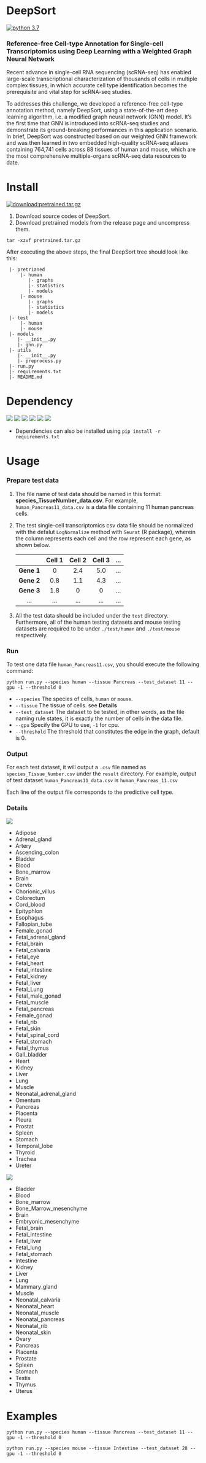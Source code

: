 # DeepSort

[![python 3.7](https://img.shields.io/badge/python-3.7-brightgreen)](https://www.python.org/)

### Reference-free Cell-type Annotation for Single-cell Transcriptomics using Deep Learning with a Weighted Graph Neural Network
Recent advance in single-cell RNA sequencing (scRNA-seq) has enabled large-scale transcriptional characterization of thousands of cells in multiple complex tissues, in which accurate cell type identification becomes the prerequisite and vital step for scRNA-seq studies. 

To addresses this challenge, we developed a reference-free cell-type annotation method, namely DeepSort, using a state-of-the-art deep learning algorithm, i.e. a modified graph neural network (GNN) model. It’s the first time that GNN is introduced into scRNA-seq studies and demonstrate its ground-breaking performances in this application scenario. In brief, DeepSort was constructed based on our weighted GNN framework and was then learned in two embedded high-quality scRNA-seq atlases containing 764,741 cells across 88 tissues of human and mouse, which are the most comprehensive multiple-organs scRNA-seq data resources to date.

# Install

[![download:pretrained.tar.gz](https://img.shields.io/badge/download-pretrained.tar.gz-brightgreen)](https://github.com/ZJUFanLab/DeepSort/releases/download/v2.0/pretrained.tar.gz)

1. Download source codes of DeepSort.
2. Download pretrained models from the release page and uncompress them.
```
tar -xzvf pretrained.tar.gz
```

After executing the above steps, the final DeepSort tree should look like this:
```
 |- pretrianed
     |- human
        |- graphs
        |- statistics
        |- models
     |- mouse
        |- graphs
        |- statistics
        |- models
 |- test
     |- human
     |- mouse
 |- models
    |- __init__.py
    |- gnn.py
 |- utils
    |- __init__.py
    |- preprocess.py
 |- run.py
 |- requirements.txt
 |- README.md
```

# Dependency

<img src='https://img.shields.io/badge/scipy-1.3.1-yellowgreen'> <img src='https://img.shields.io/badge/torch-1.4.0-orange'> <img src='https://img.shields.io/badge/numpy-1.17.2-red'> <img src='https://img.shields.io/badge/pandas-0.25.1-lightgrey'> <img src='https://img.shields.io/badge/dgl-0.4.3-blue'> <img src='https://img.shields.io/badge/scikit__learn-0.22.2-green'>


- Dependencies can also be installed using `pip install -r requirements.txt`

# Usage

### Prepare test data

1. The file name of test data should be named in this format: **species_TissueNumber_data.csv**. For example, `human_Pancreas11_data.csv` is a data file containing 11 human pancreas cells.
2. The test single-cell transcriptomics csv data file should be normalized with the defalut `LogNormalize` method with `Seurat` (R package), wherein the column represents each cell and the row represent each gene, as shown below.

      |          |Cell 1|Cell 2|Cell 3|...  |
      | :---:    |:---: | :---:| :---:|:---:|
      |__Gene 1__|    0 | 2.4  |  5.0 |...  |
      |__Gene 2__| 0.8  | 1.1  |  4.3 |...  |
      |__Gene 3__|1.8   |    0 |  0   |...  |
      |  ...     |  ... |  ... | ...  |...  |



3. All the test data should be included under the `test` directory. Furthermore, all of the human testing datasets and mouse testing datasets are required to be under `./test/human` and `./test/mouse` respectively.

### Run

To test one data file `human_Pancreas11.csv`, you should execute the following command:
```shell script
python run.py --species human --tissue Pancreas --test_dataset 11 --gpu -1 --threshold 0
```
- ``--species`` The species of cells, `human` or `mouse`.
- ``--tissue`` The tissue of cells. see __Details__
- ``--test_dataset`` The dataset to be tested, in other words, as the file naming rule states, it is exactly the number of cells in the data file.
- ``--gpu`` Specify the GPU to use, `-1` for cpu.
- ``--threshold`` The threshold that constitutes the edge in the graph, default is 0.

### Output
For each test dataset, it will output a `.csv` file named as `species_Tissue_Number.csv` under the `result` directory. For example, output of test dataset `human_Pancreas11_data.csv` is `human_Pancreas_11.csv`

Each line of the output file corresponds to the predictive cell type.

### Details

<img src='https://img.shields.io/badge/human-tissue-red.svg'>

- Adipose
- Adrenal_gland
- Artery
- Ascending_colon
- Bladder
- Blood
- Bone_marrow
- Brain
- Cervix
- Chorionic_villus
- Colorectum
- Cord_blood
- Epityphlon
- Esophagus
- Fallopian_tube
- Female_gonad
- Fetal_adrenal_gland
- Fetal_brain
- Fetal_calvaria
- Fetal_eye
- Fetal_heart
- Fetal_intestine
- Fetal_kidney
- Fetal_liver
- Fetal_Lung
- Fetal_male_gonad
- Fetal_muscle
- Fetal_pancreas
- Female_gonad
- Fetal_rib
- Fetal_skin
- Fetal_spinal_cord
- Fetal_stomach
- Fetal_thymus
- Gall_bladder
- Heart
- Kidney
- Liver
- Lung
- Muscle
- Neonatal_adrenal_gland
- Omentum
- Pancreas
- Placenta
- Pleura
- Prostat
- Spleen
- Stomach
- Temporal_lobe
- Thyroid
- Trachea
- Ureter

<img src='https://img.shields.io/badge/mouse-tissue-red.svg'>

- Bladder
- Blood
- Bone_marrow
- Bone_Marrow_mesenchyme
- Brain
- Embryonic_mesenchyme
- Fetal_brain
- Fetal_intestine
- Fetal_liver
- Fetal_lung
- Fetal_stomach
- Intestine
- Kidney
- Liver
- Lung
- Mammary_gland
- Muscle
- Neonatal_calvaria
- Neonatal_heart
- Neonatal_muscle
- Neonatal_pancreas
- Neonatal_rib
- Neonatal_skin
- Ovary
- Pancreas
- Placenta
- Prostate
- Spleen
- Stomach
- Testis
- Thymus
- Uterus

# Examples
```
python run.py --species human --tissue Pancreas --test_dataset 11 --gpu -1 --threshold 0
```

```
python run.py --species mouse --tissue Intestine --test_dataset 28 --gpu -1 --threshold 0
```


